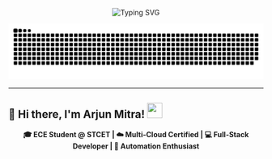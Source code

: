 <!-- 🌟 Animated Hero Banner -->
<p align="center">
  <img src="https://readme-typing-svg.herokuapp.com?font=Inter&weight=600&size=32&duration=3000&pause=800&color=2F80ED&center=true&vCenter=true&width=900&lines=Arjun+Mitra+%E2%80%94+ECE+%40+STCET;Cloud+%7C+Web+Dev+%7C+Automation+Enthusiast;Impact-driven+Engineer+%26+IEEE+Organizer;Building+the+Future%2C+One+Commit+at+a+Time" alt="Typing SVG" />
</p>

<!-- 🐍 GitHub Snake Animation -->
<p align="center">
  <img src="https://raw.githubusercontent.com/Platane/snk/output/github-contribution-grid-snake.svg" alt="Snake animation" />
</p>

---

## 👋 Hi there, I'm Arjun Mitra! <img src="https://raw.githubusercontent.com/MartinHeinz/MartinHeinz/master/wave.gif" width="30px" height="30px">

<p align="center">
  <b>🎓 ECE Student @ STCET | ☁️ Multi-Cloud Certified | 💻 Full-Stack Developer | 🤖 Automation Enthusiast</b>
</p>
